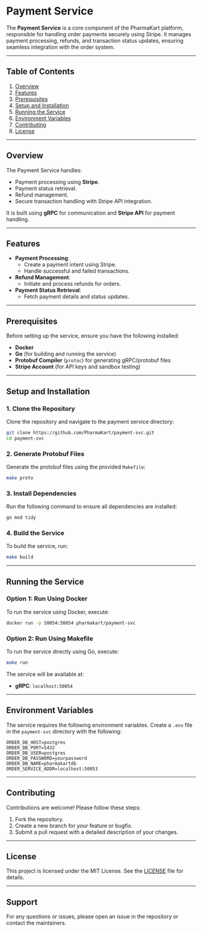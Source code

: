 # Payment Service

The **Payment Service** is a core component of the PharmaKart platform, responsible for handling order payments securely using Stripe. It manages payment processing, refunds, and transaction status updates, ensuring seamless integration with the order system.

---

## Table of Contents
1. [Overview](#overview)
2. [Features](#features)
3. [Prerequisites](#prerequisites)
4. [Setup and Installation](#setup-and-installation)
5. [Running the Service](#running-the-service)
6. [Environment Variables](#environment-variables)
7. [Contributing](#contributing)
8. [License](#license)

---

## Overview

The Payment Service handles:
- Payment processing using **Stripe**.
- Payment status retrieval.
- Refund management.
- Secure transaction handling with Stripe API integration.

It is built using **gRPC** for communication and **Stripe API** for payment handling.

---

## Features

- **Payment Processing**:
  - Create a payment intent using Stripe.
  - Handle successful and failed transactions.
- **Refund Management**:
  - Initiate and process refunds for orders.
- **Payment Status Retrieval**:
  - Fetch payment details and status updates.

---

## Prerequisites

Before setting up the service, ensure you have the following installed:
- **Docker**
- **Go** (for building and running the service)
- **Protobuf Compiler** (`protoc`) for generating gRPC/protobuf files
- **Stripe Account** (for API keys and sandbox testing)

---

## Setup and Installation

### 1. Clone the Repository
Clone the repository and navigate to the payment service directory:
```bash
git clone https://github.com/PharmaKart/payment-svc.git
cd payment-svc
```

### 2. Generate Protobuf Files
Generate the protobuf files using the provided `Makefile`:
```bash
make proto
```

### 3. Install Dependencies
Run the following command to ensure all dependencies are installed:
```bash
go mod tidy
```

### 4. Build the Service
To build the service, run:
```bash
make build
```

---

## Running the Service

### Option 1: Run Using Docker
To run the service using Docker, execute:
```bash
docker run -p 50054:50054 pharmakart/payment-svc
```

### Option 2: Run Using Makefile
To run the service directly using Go, execute:
```bash
make run
```

The service will be available at:
- **gRPC**: `localhost:50054`

---

## Environment Variables

The service requires the following environment variables. Create a `.env` file in the `payment-svc` directory with the following:

```env
ORDER_DB_HOST=postgres
ORDER_DB_PORT=5432
ORDER_DB_USER=postgres
ORDER_DB_PASSWORD=yourpassword
ORDER_DB_NAME=pharmakartdb
ORDER_SERVICE_ADDR=localhost:50053
```

---

## Contributing

Contributions are welcome! Please follow these steps:
1. Fork the repository.
2. Create a new branch for your feature or bugfix.
3. Submit a pull request with a detailed description of your changes.

---

## License

This project is licensed under the MIT License. See the [LICENSE](LICENSE) file for details.

---

## Support

For any questions or issues, please open an issue in the repository or contact the maintainers.

